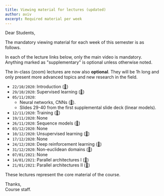 ```yaml
---
title: Viewing material for lectures (updated)
author: aviv
excerpt: Required material per week
---
```


Dear Students,

The mandatory viewing material for each week of this semester is as follows.

In each of the lecture links below, only the main video is mandatory. Anything
marked as "supplementary" is optional unless otherwise noted.

The in-class (zoom) lectures are now also **optional**. They will be 1h long
and only present more advanced topics and new research in the field.

- `22/10/2020`: Introduction ([🔗]({{site.baseurl}}/lectures/lecture_01/))
- `29/10/2020`: Supervised learning ([🔗]({{site.baseurl}}/lectures/lecture_02/))
- `05/11/2020`: 
  - Neural networks, CNNs ([🔗]({{site.baseurl}}/lectures/lecture_03/)).
  - Slides 29-40 from the first supplemental slide deck (linear models).
- `12/11/2020`: Training ([🔗]({{site.baseurl}}/lectures/lecture_04)) 
- `19/11/2020`: None
- `26/11/2020`: Sequence models ([🔗]({{site.baseurl}}/lectures/lecture_05))
- `03/12/2020`: None 
- `10/12/2020`: Unsupervised learning ([🔗]({{site.baseurl}}/lectures/lecture_06))
- `17/12/2020`: None
- `24/12/2020`: Deep reinforcement learning ([🔗]({{site.baseurl}}/lectures/lecture_07))
- `31/12/2020`: Non-euclidean domains ([🔗]({{site.baseurl}}/lectures/lecture_11))
- `07/01/2021`: None
- `14/01/2021`: Parallel architectures I ([🔗]({{site.baseurl}}/lectures/lecture_09))
- `21/01/2021`: Parallel architectures II ([🔗]({{site.baseurl}}/lectures/lecture_10))

These lectures represent the core material of the course.

Thanks,  
Course staff.

